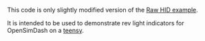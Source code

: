 This code is only slightly modified version of the [Raw HID example](https://www.pjrc.com/teensy/rawhid.html).

It is intended to be used to demonstrate rev light indicators for OpenSimDash on a [teensy](https://www.pjrc.com/teensy/).
